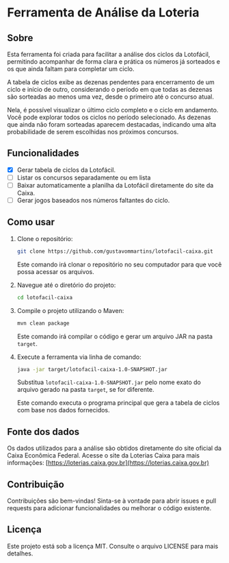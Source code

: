 # Ferramenta de Análise da Loteria

## Sobre

Esta ferramenta foi criada para facilitar a análise dos ciclos da Lotofácil, permitindo acompanhar de forma clara e prática os números já sorteados e os que ainda faltam para completar um ciclo.

A tabela de ciclos exibe as dezenas pendentes para encerramento de um ciclo e início de outro, considerando o período em que todas as dezenas são sorteadas ao menos uma vez, desde o primeiro até o concurso atual.

Nela, é possível visualizar o último ciclo completo e o ciclo em andamento. Você pode explorar todos os ciclos no período selecionado. As dezenas que ainda não foram sorteadas aparecem destacadas, indicando uma alta probabilidade de serem escolhidas nos próximos concursos.

## Funcionalidades

- [x] Gerar tabela de ciclos da Lotofácil.
- [ ] Listar os concursos separadamente ou em lista
- [ ] Baixar automaticamente a planilha da Lotofácil diretamente do site da Caixa.
- [ ] Gerar jogos baseados nos números faltantes do ciclo.

## Como usar

1. Clone o repositório:
   ```bash
   git clone https://github.com/gustavommartins/lotofacil-caixa.git
   ```
   Este comando irá clonar o repositório no seu computador para que você possa acessar os arquivos.


2. Navegue até o diretório do projeto:
   ```bash
   cd lotofacil-caixa
   ```

3. Compile o projeto utilizando o Maven:
   ```bash
   mvn clean package
   ```
   Este comando irá compilar o código e gerar um arquivo JAR na pasta `target`.


4. Execute a ferramenta via linha de comando:
   ```bash
   java -jar target/lotofacil-caixa-1.0-SNAPSHOT.jar
   ```
   Substitua `lotofacil-caixa-1.0-SNAPSHOT.jar` pelo nome exato do arquivo gerado na pasta `target`, se for diferente.

   Este comando executa o programa principal que gera a tabela de ciclos com base nos dados fornecidos.

## Fonte dos dados

Os dados utilizados para a análise são obtidos diretamente do site oficial da Caixa Econômica Federal. Acesse o site da Loterias Caixa para mais informações:
[https://loterias.caixa.gov.br](https://loterias.caixa.gov.br)

## Contribuição

Contribuições são bem-vindas! Sinta-se à vontade para abrir issues e pull requests para adicionar funcionalidades ou melhorar o código existente.

## Licença

Este projeto está sob a licença MIT. Consulte o arquivo LICENSE para mais detalhes.
